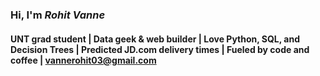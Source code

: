 ### Hi, I'm ***Rohit Vanne***
#### UNT grad student | Data geek & web builder | Love Python, SQL, and Decision Trees | Predicted JD.com delivery times | Fueled by code and coffee | vannerohit03@gmail.com
<!--
**RohitVanne/RohitVanne** is a ✨ _special_ ✨ repository because its `README.md` (this file) appears on your GitHub profile.

Here are some ideas to get you started:

- 🔭 I’m currently working on Python  
- 🌱 I’m currently learning Python and Web Development 
- 👯 I’m looking to collaborate on Python projects
- 🤔 I’m looking for help with Internships
- 📫 How to reach me: My mail- vannerohit03@gmail.com
- 😄 Pronouns: ...
- ⚡ Fun fact: ...
-->

